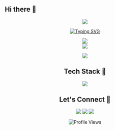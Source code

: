## Hi there 👋

<!--
**estebanPerezH/estebanPerezH** is a ✨ _special_ ✨ repository because its `README.md` (this file) appears on your GitHub profile.

Here are some ideas to get you started:

- 🔭 I’m currently working on ...
- 🌱 I’m currently learning ...
- 👯 I’m looking to collaborate on ...
- 🤔 I’m looking for help with ...
- 💬 Ask me about ...
- 📫 How to reach me: ...
- 😄 Pronouns: ...
- ⚡ Fun fact: ...
-->


<p align="center">
  <a href="https://github.com/DenverCoder1/readme-typing-svg">
    <img src="https://readme-typing-svg.herokuapp.com?font=Times+New+Roman&color=cyan&size=28&center=true&vCenter=true&width=800&height=120&lines=Software+Developer+with+a+passion+for+innovation;Data+Analyst+who+loves+turning+data+into+insights;Building+efficient+and+scalable+solutions;Always+learning+new+technologies+and+challenges">
  </a>
</p>


<!-- GitHub Profile README -->
<p align="center">
  <a href="https://github.com/tu-usuario"><img src="https://readme-typing-svg.herokuapp.com?font=Fira+Code&weight=500&size=22&pause=1000&color=00C8FF&center=true&vCenter=true&width=600&lines=Software+Developer;Data+Analyst;JavaScript+%7C+React+%7C+Next.js;Building+AI-powered+Projects;Lifelong+Learner" alt="Typing SVG" /></a>
</p>

<!-- Stats & Streaks -->
<p align="center">
  <img align="center" src="https://github-readme-stats.vercel.app/api?username=tu-usuario&theme=radical&show_icons=true&count_private=true" />
  <br>
  <img align="center" src="https://github-readme-streak-stats.herokuapp.com/?user=tu-usuario&theme=radical&hide_border=false" />
</p>

<!-- Top Languages -->
<p align="center">
  <img align="center" src="https://github-readme-stats.vercel.app/api/top-langs/?username=tu-usuario&theme=radical&hide_border=false&langs_count=8&layout=compact" />
</p>

<!-- Technologies -->
<h2 align="center">Tech Stack 🚀</h2>
<p align="center">
  <a href="https://skillicons.dev">
    <img src="https://skillicons.dev/icons?i=js,ts,react,nextjs,tailwind,nodejs,express,mongodb,postgres,supabase,python,git,linux,vscode" />
  </a>
</p>

<!-- Connect with Me -->
<h2 align="center">Let's Connect 🤝</h2>
<p align="center">
  <a href="https://www.linkedin.com/in/tu-linkedin" target="blank"><img src="https://img.shields.io/badge/-LinkedIn-blue?style=for-the-badge&logo=linkedin" /></a>
  <a href="https://twitter.com/tu-twitter" target="blank"><img src="https://img.shields.io/badge/-Twitter-1DA1F2?style=for-the-badge&logo=twitter" /></a>
  <a href="https://github.com/tu-usuario" target="blank"><img src="https://img.shields.io/badge/-GitHub-181717?style=for-the-badge&logo=github" /></a>
</p>

<!-- Profile Views -->
<p align="center">
  <img src="https://komarev.com/ghpvc/?username=tu-usuario&label=Profile+Views&color=blue&style=plastic" alt="Profile Views" />
</p>
